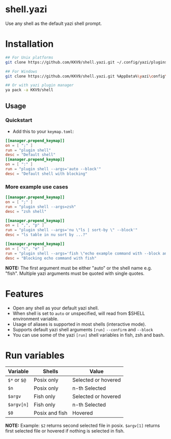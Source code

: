 # shell.yazi

Use any shell as the default yazi shell prompt.

# Installation

```bash
## For Unix platforms
git clone https://github.com/KKV9/shell.yazi.git ~/.config/yazi/plugins/shell.yazi

## For Windows
git clone https://github.com/KKV9/shell.yazi.git %AppData%\yazi\config\plugins\shell.yazi

## Or with yazi plugin manager
ya pack -a KKV9/shell
```

## Usage

### Quickstart

- Add this to your `keymap.toml`:

```toml
[[manager.prepend_keymap]]
on = [ ";" ]
run = "plugin shell"
desc = "Default shell"
[[manager.prepend_keymap]]
on = [ ":" ]
run = "plugin shell --args='auto --block'"
desc = "Default shell with blocking"
```

### More example use cases

```toml
[[manager.prepend_keymap]]
on = [ ";" ]
run = "plugin shell --args=zsh"
desc = "zsh shell"
```

```toml
[[manager.prepend_keymap]]
on = [ ",", "p" ]
run = "plugin shell --args='nu \"ls | sort-by \" --block'"
desc = "ls table in nu sort by ...?"
```

```toml
[[manager.prepend_keymap]]
on = [ "c", "e" ]
run = "plugin shell --args='fish \"echo example command with --block and --confirm flags ; read c\" --block --confirm'"
desc = "Blocking echo command with fish"
```

**NOTE:** The first argument must be either "auto" or the shell name e.g. "fish". Multiple yazi arguments must be quoted with single quotes.

# Features

- Open any shell as your default yazi shell.
- When shell is set to `auto` or unspecified, will read from $SHELL environment variable.
- Usage of aliases is supported in most shells (interactive mode).
- Supports default yazi shell arguments `[run]` `--confirm` and `--block`
- You can use some of the yazi `[run]` shell variables in fish, zsh and bash. 

# Run variables

| Variable      | Shells        | Value              |
| ------------- | ------------- | ------------------ |
| `$*` or `$@`  | Posix only    | Selected or hovered|
| `$n`          | Posix only    | n-th Selected      |
| `$argv`       | Fish only     | Selected or hovered|
| `$argv[n]`    | Fish only     | n-th Selected      |
| `$0`          | Posix and fish| Hovered            |

**NOTE:** Example: `$2` returns second selected file in posix. `$argv[1]` returns first selected file or hovered if nothing is selected in fish.
